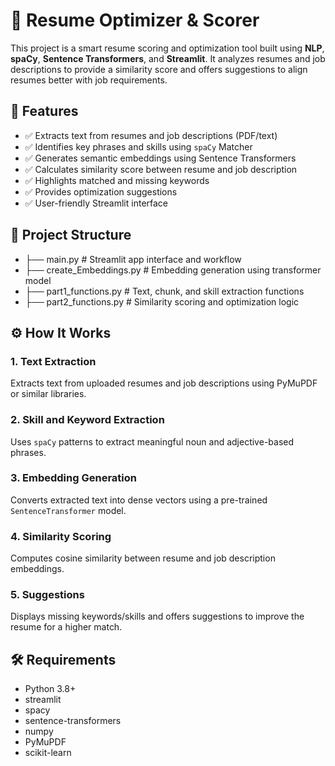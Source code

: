 # 🧠 Resume Optimizer & Scorer

This project is a smart resume scoring and optimization tool built using **NLP**, **spaCy**, **Sentence Transformers**, and **Streamlit**. It analyzes resumes and job descriptions to provide a similarity score and offers suggestions to align resumes better with job requirements.

## 🚀 Features

- ✅ Extracts text from resumes and job descriptions (PDF/text)
- ✅ Identifies key phrases and skills using `spaCy` Matcher
- ✅ Generates semantic embeddings using Sentence Transformers
- ✅ Calculates similarity score between resume and job description
- ✅ Highlights matched and missing keywords
- ✅ Provides optimization suggestions
- ✅ User-friendly Streamlit interface

## 📁 Project Structure
- ├── main.py # Streamlit app interface and workflow
- ├── create_Embeddings.py # Embedding generation using transformer model
- ├── part1_functions.py # Text, chunk, and skill extraction functions
- ├── part2_functions.py # Similarity scoring and optimization logic


## ⚙️ How It Works

### 1. Text Extraction  
Extracts text from uploaded resumes and job descriptions using PyMuPDF or similar libraries.

### 2. Skill and Keyword Extraction  
Uses `spaCy` patterns to extract meaningful noun and adjective-based phrases.

### 3. Embedding Generation  
Converts extracted text into dense vectors using a pre-trained `SentenceTransformer` model.

### 4. Similarity Scoring  
Computes cosine similarity between resume and job description embeddings.

### 5. Suggestions  
Displays missing keywords/skills and offers suggestions to improve the resume for a higher match.

## 🛠 Requirements

- Python 3.8+
- streamlit  
- spacy  
- sentence-transformers  
- numpy  
- PyMuPDF  
- scikit-learn  
